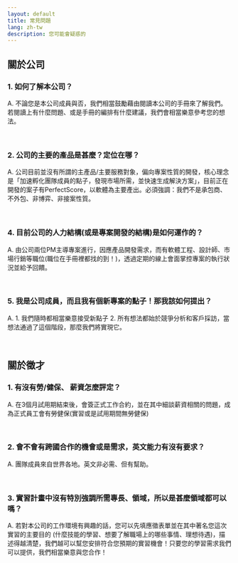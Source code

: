 ```yaml
---
layout: default
title: 常見問題
lang: zh-tw
description: 您可能會疑惑的
---
```




## 關於公司

### 1. 如何了解本公司？
A. 不論您是本公司成員與否，我們相當鼓勵藉由閱讀本公司的手冊來了解我們。若閱讀上有什麼問題、或是手冊的編排有什麼建議，我們會相當樂意參考您的想法。

<br>

### 2. 公司的主要的產品是甚麼？定位在哪？
A. 公司目前並沒有所謂的主產品/主要服務對象，偏向專案性質的開發，核心理念是「加速孵化團隊成員的點子，發現市場所需，並快速生成解決方案」，目前正在開發的案子有PerfectScore，以軟體為主要產出。必須強調：我們不是承包商、不外包、非博弈、非接案性質。

<br>

### 4. 目前公司的人力結構(或是專案開發的結構)是如何運作的？
A. 由公司兩位PM主導專案進行，因應產品開發需求，而有軟體工程、設計師、市場行銷等職位(職位在手冊裡都找的到！)，透過定期的線上會面掌控專案的執行狀況並給予回饋。


<br>

### 5. 我是公司成員，而且我有個新專案的點子！那我該如何提出？
A. 1. 我們隨時都相當樂意接受新點子 2. 所有想法都始於競爭分析和客戶採訪，當想法通過了這個階段，那麼我們將實現它。


<br>

## 關於徵才

### 1. 有沒有勞/健保、 薪資怎麼評定？
A. 在3個月試用期結束後，會簽正式工作合約，並在其中細談薪資相關的問題，成為正式員工會有勞健保(實習或是試用期間無勞健保)

<br>

### 2. 會不會有跨國合作的機會或是需求，英文能力有沒有要求？
A. 團隊成員來自世界各地。英文非必需、但有幫助。

<br>

### 3. 實習計畫中沒有特別強調所需專長、領域，所以是甚麼領域都可以嗎？
A. 若對本公司的工作環境有興趣的話，您可以先填應徵表單並在其中著名您這次實習的主要目的 (什麼技能的學習、想要了解職場上的哪些事情、理想待遇)，描述得越清楚，我們越可以幫您安排符合您預期的實習機會！只要您的學習需求我們可以提供，我們相當樂意與您合作！

<br>


